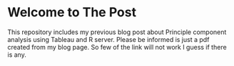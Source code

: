 # Welcome to The Post

This repository includes my previous blog post about Principle component analysis using Tableau and R server.  Please be informed is just a pdf created from my blog page. So few of the link will not work I guess if there is any.